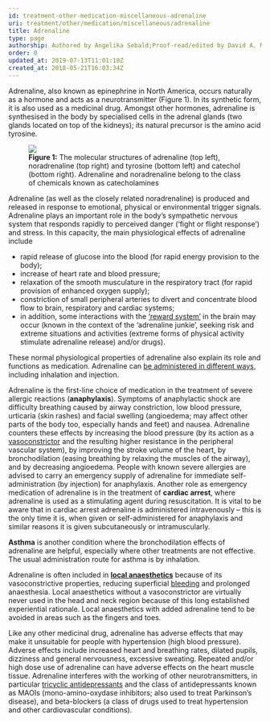 ```yaml
---
id: treatment-other-medication-miscellaneous-adrenaline
uri: treatment/other/medication/miscellaneous/adrenaline
title: Adrenaline
type: page
authorship: Authored by Angelika Sebald;Proof-read/edited by David A. Mitchell
order: 0
updated_at: 2019-07-13T11:01:18Z
created_at: 2018-05-21T16:03:34Z
---
```


<p>Adrenaline, also known as epinephrine in North America, occurs
    naturally as a hormone and acts as a neurotransmitter (Figure
    1). In its synthetic form, it is also used as a medicinal
    drug. Amongst other hormones, adrenaline is synthesised in
    the body by specialised cells in the adrenal glands (two
    glands located on top of the kidneys); its natural precursor
    is the amino acid tyrosine.</p>
<figure><img src="/treatment-other-medication-miscellaneous-adrenaline-figure1.png">
    <figcaption><strong>Figure 1:</strong> The molecular structures of adrenaline
        (top left), noradrenaline (top right) and tyrosine (bottom
        left) and catechol (bottom right). Adrenaline and noradrenaline
        belong to the class of chemicals known as catecholamines</figcaption>
</figure>
<p>Adrenaline (as well as the closely related noradrenaline) is
    produced and released in response to emotional, physical
    or environmental trigger signals. Adrenaline plays an important
    role in the body’s sympathetic nervous system that responds
    rapidly to perceived danger (‘fight or flight response’)
    and stress. In this capacity, the main physiological effects
    of adrenaline include  </p>
<ul>
    <li>rapid release of glucose into the blood (for rapid energy
        provision to the body);</li>
    <li>increase of heart rate and blood pressure;</li>
    <li>relaxation of the smooth musculature in the respiratory tract
        (for rapid provision of enhanced oxygen supply);</li>
    <li>constriction of small peripheral arteries to divert and concentrate
        blood flow to brain, respiratory and cardiac systems;</li>
    <li>in addition, some interactions with the <a href="/diagnosis/drugs/overview">‘reward system’</a>        in the brain may occur (known in the context of the ‘adrenaline
        junkie’, seeking risk and extreme situations and activities
        (extreme forms of physical activity stimulate adrenaline
        release) and/or drugs).</li>
</ul>
<p>These normal physiological properties of adrenaline also explain
    its role and functions as medication. Adrenaline can <a href="/treatment/other/medication/delivery">be administered in different ways</a>,
    including inhalation and injection.</p>
<p>Adrenaline is the first-line choice of medication in the treatment
    of severe allergic reactions (<strong>anaphylaxis</strong>).
    Symptoms of anaphylactic shock are difficulty breathing caused
    by airway constriction, low blood pressure, urticaria (skin
    rashes) and facial swelling (angioedema; may affect other
    parts of the body too, especially hands and feet) and nausea.
    Adrenaline counters these effects by increasing the blood
    pressure (by its action as a <a href="/treatment-other-medication-miscellaneous-vasoconstrictor-and-vasoldilator">vasoconstrictor</a>    and the resulting higher resistance in the peripheral vascular
    system), by improving the stroke volume of the heart, by
    bronchodilation (easing breathing by relaxing the muscles
    of the airway), and by decreasing angioedema. People with
    known severe allergies are advised to carry an emergency
    supply of adrenaline for immediate self-administration (by
    injection) for anaphylaxis. Another role as emergency medication
    of adrenaline is in the treatment of <strong>cardiac arrest</strong>,
    where adrenaline is used as a stimulating agent during resuscitation.
    It is vital to be aware that in cardiac arrest adrenaline
    is administered intravenously – this is the only time it
    is, when given or self-administered for anaphylaxis and similar
    reasons it is given subcutaneously or intramuscularly.</p>
<p><strong>Asthma</strong> is another condition where the bronchodilation
    effects of adrenaline are helpful, especially where other
    treatments are not effective. The usual administration route
    for asthma is by inhalation.</p>
<p>Adrenaline is often included in <a href="/treatment/surgery/anaesthesia"><strong>local anaesthetics</strong></a>    because of its vasoconstrictive properties, reducing superficial
    <a href="/treatment/other/bleeding/detailed">bleeding</a> and
    prolonged anaesthesia. Local anaesthetics without a vasoconstrictor
    are virtually never used in the head and neck region because
    of this long established experiential rationale. Local anaesthetics
    with added adrenaline tend to be avoided in areas such as
    the fingers and toes.</p>
<p>Like any other medicinal drug, adrenaline has adverse effects
    that may make it unsuitable for people with hypertension
    (high blood pressure). Adverse effects include increased
    heart and breathing rates, dilated pupils, dizziness and
    general nervousness, excessive sweating. Repeated and/or
    high dose use of adrenaline can have adverse effects on the
    heart muscle tissue. Adrenaline interferes with the working
    of other neurotransmitters, in particular <a href="/treatment/other/medication/miscellaneous/antidepressants">tricyclic antidepressants</a>    and the class of antidepressants known as MAOIs (mono-amino-oxydase
    inhibitors; also used to treat Parkinson’s disease), and
    beta-blockers (a class of drugs used to treat hypertension
    and other cardiovascular conditions).</p>
